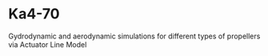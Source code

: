 # Ka4-70
Gydrodynamic and aerodynamic simulations for different types of propellers via Actuator Line Model
